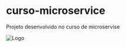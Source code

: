 # curso-microservice
Projeto desenvolvido no curso de microservise 

![Logo](/blob/main/Arquitetura_Microservice.png)
